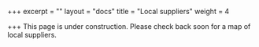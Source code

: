 +++
excerpt = ""
layout = "docs"
title = "Local suppliers"
weight = 4

+++
This page is under construction. Please check back soon for a map of local suppliers.